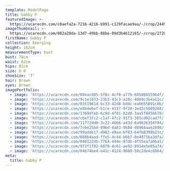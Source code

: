 ```yaml
---
template: ModelPage
title: Gabby P
featuredImage: >-
  https://ucarecdn.com/c0aefa2a-7216-4216-b991-c129facae9aa/-/crop/2449x820/0,0/-/preview/
imageThumbnail: >-
  https://ucarecdn.com/082a20da-13d7-49bb-88be-09d3b4612165/-/crop/2728x3648/1208,0/-/preview/
firstName: Gabby P
collection: Emerging
height: 162cm
measurementType: bust
bust: 78cm
waist: 62cm
hips: 81cm
size: 6-8
shoeSize: '7'
hair: Brown
eyes: Brown
imagePortfolio:
  - image: 'https://ucarecdn.com/09eacd85-5f0c-4cf0-a77b-60506015964f/'
  - image: 'https://ucarecdn.com/9c1e1833-23b3-43c3-a10c-4089c3b4a11c/'
  - image: 'https://ucarecdn.com/0351981d-bc33-42d8-bd4c-ea6655891c0b/'
  - image: 'https://ucarecdn.com/e8b4e6ef-b1ce-4137-9f28-3ed2c5089268/'
  - image: 'https://ucarecdn.com/1769dfeb-6c9d-4f01-82d0-3aa5f8456670/'
  - image: 'https://ucarecdn.com/c6ef3fc2-c1af-4fc2-91f3-385cd02cad7f/'
  - image: 'https://ucarecdn.com/11772dd0-3c22-4666-a43d-6a9026354f04/'
  - image: 'https://ucarecdn.com/7c6e25bd-09bd-4a83-9684-d0964aae2898/'
  - image: 'https://ucarecdn.com/99adde17-d982-49aa-bf03-64fb8398b21c/'
  - image: 'https://ucarecdn.com/688b4aad-ffe5-4c44-b6b7-0e40716a3dfa/'
  - image: 'https://ucarecdn.com/040122db-7764-494e-87db-df55ea7a0ba1/'
  - image: 'https://ucarecdn.com/973f1f82-6070-4c61-ae92-8914e5e05a74/'
  - image: 'https://ucarecdn.com/04b74be4-e41c-4124-9080-58c2de4c6864/'
meta:
  title: Gabby P
---
```


